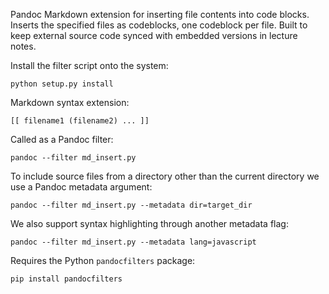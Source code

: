 

Pandoc Markdown extension for inserting file contents into code blocks. Inserts the specified files as codeblocks, one codeblock per file. Built to keep external source code synced with embedded versions in lecture notes.

Install the filter script onto the system:
   
    python setup.py install
    
Markdown syntax extension:
  
    [[ filename1 (filename2) ... ]]

Called as a Pandoc filter:

    pandoc --filter md_insert.py	

To include source files from a directory other than the current directory we use a Pandoc metadata argument:
   
    pandoc --filter md_insert.py --metadata dir=target_dir

We also support syntax highlighting through another metadata flag:
   
    pandoc --filter md_insert.py --metadata lang=javascript

Requires the Python `pandocfilters` package:

    pip install pandocfilters
    